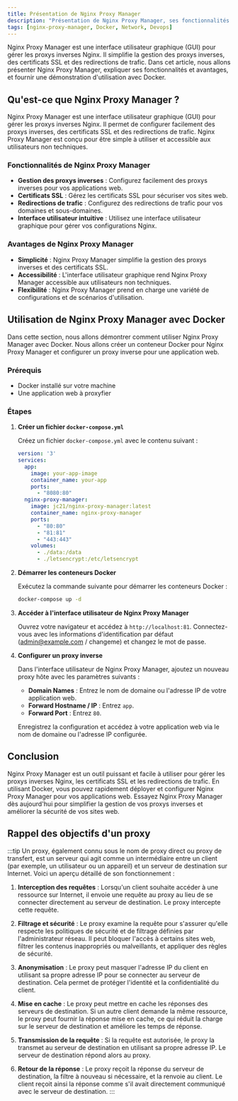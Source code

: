 ```yaml
---
title: Présentation de Nginx Proxy Manager
description: "Présentation de Nginx Proxy Manager, ses fonctionnalités et ses avantages, ainsi qu'une démonstration d'utilisation avec Docker."
tags: [nginx-proxy-manager, Docker, Network, Devops]
---
```


Nginx Proxy Manager est une interface utilisateur graphique (GUI) pour gérer les proxys inverses Nginx. Il simplifie la gestion des proxys inverses, des certificats SSL et des redirections de trafic. Dans cet article, nous allons présenter Nginx Proxy Manager, expliquer ses fonctionnalités et avantages, et fournir une démonstration d'utilisation avec Docker.

<!--truncate-->

## Qu'est-ce que Nginx Proxy Manager ?

Nginx Proxy Manager est une interface utilisateur graphique (GUI) pour gérer les proxys inverses Nginx. Il permet de configurer facilement des proxys inverses, des certificats SSL et des redirections de trafic. Nginx Proxy Manager est conçu pour être simple à utiliser et accessible aux utilisateurs non techniques.

### Fonctionnalités de Nginx Proxy Manager

- **Gestion des proxys inverses** : Configurez facilement des proxys inverses pour vos applications web.
- **Certificats SSL** : Gérez les certificats SSL pour sécuriser vos sites web.
- **Redirections de trafic** : Configurez des redirections de trafic pour vos domaines et sous-domaines.
- **Interface utilisateur intuitive** : Utilisez une interface utilisateur graphique pour gérer vos configurations Nginx.

### Avantages de Nginx Proxy Manager

- **Simplicité** : Nginx Proxy Manager simplifie la gestion des proxys inverses et des certificats SSL.
- **Accessibilité** : L'interface utilisateur graphique rend Nginx Proxy Manager accessible aux utilisateurs non techniques.
- **Flexibilité** : Nginx Proxy Manager prend en charge une variété de configurations et de scénarios d'utilisation.

## Utilisation de Nginx Proxy Manager avec Docker

Dans cette section, nous allons démontrer comment utiliser Nginx Proxy Manager avec Docker. Nous allons créer un conteneur Docker pour Nginx Proxy Manager et configurer un proxy inverse pour une application web.

### Prérequis

- Docker installé sur votre machine
- Une application web à proxyfier

### Étapes

1. **Créer un fichier `docker-compose.yml`**

   Créez un fichier `docker-compose.yml` avec le contenu suivant :

   ```yaml
   version: '3'
   services:
     app:
       image: your-app-image
       container_name: your-app
       ports:
         - "8080:80"
     nginx-proxy-manager:
       image: jc21/nginx-proxy-manager:latest
       container_name: nginx-proxy-manager
       ports:
         - "80:80"
         - "81:81"
         - "443:443"
       volumes:
         - ./data:/data
         - ./letsencrypt:/etc/letsencrypt
   ```

2. **Démarrer les conteneurs Docker**

   Exécutez la commande suivante pour démarrer les conteneurs Docker :

   ```bash
   docker-compose up -d
   ```

3. **Accéder à l'interface utilisateur de Nginx Proxy Manager**

   Ouvrez votre navigateur et accédez à `http://localhost:81`. Connectez-vous avec les informations d'identification par défaut (admin@example.com / changeme) et changez le mot de passe.

4. **Configurer un proxy inverse**

   Dans l'interface utilisateur de Nginx Proxy Manager, ajoutez un nouveau proxy hôte avec les paramètres suivants :

   - **Domain Names** : Entrez le nom de domaine ou l'adresse IP de votre application web.
   - **Forward Hostname / IP** : Entrez `app`.
   - **Forward Port** : Entrez `80`.

   Enregistrez la configuration et accédez à votre application web via le nom de domaine ou l'adresse IP configurée.

## Conclusion

Nginx Proxy Manager est un outil puissant et facile à utiliser pour gérer les proxys inverses Nginx, les certificats SSL et les redirections de trafic. En utilisant Docker, vous pouvez rapidement déployer et configurer Nginx Proxy Manager pour vos applications web. Essayez Nginx Proxy Manager dès aujourd'hui pour simplifier la gestion de vos proxys inverses et améliorer la sécurité de vos sites web.

## Rappel des objectifs d'un proxy

:::tip
Un proxy, également connu sous le nom de proxy direct ou proxy de transfert, est un serveur qui agit comme un intermédiaire entre un client (par exemple, un utilisateur ou un appareil) et un serveur de destination sur Internet. Voici un aperçu détaillé de son fonctionnement :

1. **Interception des requêtes** : Lorsqu'un client souhaite accéder à une ressource sur Internet, il envoie une requête au proxy au lieu de se connecter directement au serveur de destination. Le proxy intercepte cette requête.

2. **Filtrage et sécurité** : Le proxy examine la requête pour s'assurer qu'elle respecte les politiques de sécurité et de filtrage définies par l'administrateur réseau. Il peut bloquer l'accès à certains sites web, filtrer les contenus inappropriés ou malveillants, et appliquer des règles de sécurité.

3. **Anonymisation** : Le proxy peut masquer l'adresse IP du client en utilisant sa propre adresse IP pour se connecter au serveur de destination. Cela permet de protéger l'identité et la confidentialité du client.

4. **Mise en cache** : Le proxy peut mettre en cache les réponses des serveurs de destination. Si un autre client demande la même ressource, le proxy peut fournir la réponse mise en cache, ce qui réduit la charge sur le serveur de destination et améliore les temps de réponse.

5. **Transmission de la requête** : Si la requête est autorisée, le proxy la transmet au serveur de destination en utilisant sa propre adresse IP. Le serveur de destination répond alors au proxy.

6. **Retour de la réponse** : Le proxy reçoit la réponse du serveur de destination, la filtre à nouveau si nécessaire, et la renvoie au client. Le client reçoit ainsi la réponse comme s'il avait directement communiqué avec le serveur de destination.
:::
